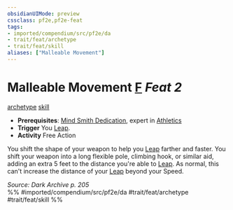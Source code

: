 ```yaml
---
obsidianUIMode: preview
cssclass: pf2e,pf2e-feat
tags:
- imported/compendium/src/pf2e/da
- trait/feat/archetype
- trait/feat/skill
aliases: ["Malleable Movement"]
---
```

# Malleable Movement  [F](chapter-9-playing-the-game.md#Actions "Free Action") *Feat 2*  
[archetype](archetype.md)  [skill](skill.md)  

- **Prerequisites**: [Mind Smith Dedication](mind-smith-dedication-da.md), expert in [Athletics](../skills.md#Athletics)
- **Trigger** You [Leap](leap.md).
- **Activity** Free Action

You shift the shape of your weapon to help you [Leap](leap.md) farther and faster. You shift your weapon into a long flexible pole, climbing hook, or similar aid, adding an extra 5 feet to the distance you're able to [Leap](leap.md). As normal, this can't increase the distance of your [Leap](leap.md) beyond your Speed.

*Source: Dark Archive p. 205*  
%% #imported/compendium/src/pf2e/da #trait/feat/archetype #trait/feat/skill %%